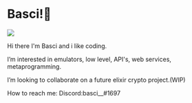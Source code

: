 # Basci!🦆
[![](https://img.shields.io/badge/OS-Linux-informational?style=flat&logo=linux&logoColor=white&color=F0B90D)](https://www.linux.org/)

Hi there I'm Basci and i like coding.

I’m interested in emulators, low level, API's, web services, metaprogramming.

I’m looking to collaborate on a future elixir crypto project.(WIP)

How to reach me: Discord:basci__#1697

